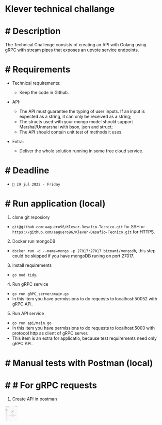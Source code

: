 # Klever technical challange

# # Description

The Technical Challenge consists of creating an API with Golang using gRPC with stream pipes that exposes an upvote service endpoints.

# # Requirements

- Technical requirements:
  - Keep the code in Github.

- API:
  - The API must guarantee the typing of user inputs. If an input is expected as a string, it can only be received as a string;
  - The structs used with your mongo model should support Marshal/Unmarshal with bson, json and struct;
  - The API should contain unit test of methods it uses.

- Extra:
  - Deliver the whole solution running in some free cloud service.

# # Deadline

- `📅 29 jul 2022 - Friday`

# # Run application (local)

1. clone git reposiory
- `git@github.com:aaguero96/Klever-Desafio-Tecnico.git` for SSH or `https://github.com/aaguero96/Klever-Desafio-Tecnico.git` for HTTPS.

2. Docker run mongoDB
- `docker run -d --name=mongo -p 27017:27017 bitnami/mongodb`, this step could be skipped if you have mongoDB runing on port 27017.

3. Install requirements
- `go mod tidy`.

4. Run gRPC service
- `go run gRPC_server/main.go`
- In this item you have permissions to do requests to localhost:50052 with gRPC API.

5. Run API service
- `go run api/main.go`
- In this item you have permissions to do requests to localhost:5000 with protocol http as client of gRPC server.
- This item is an extra for applicatio, because test requirements need only gRPC API.

# # Manual tests with Postman (local)

# # # For gRPC requests

1. Create API in postman
<img src="images/gRPC_1.png" height="50">